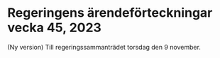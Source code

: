 # Regeringens ärendeförteckningar vecka 45, 2023

(Ny version) Till regeringssammanträdet torsdag den 9 november.
